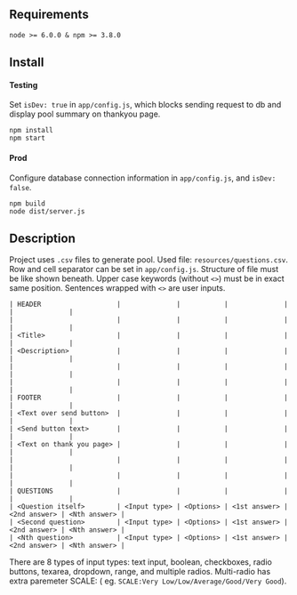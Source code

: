 ## Requirements
`node >= 6.0.0 & npm >= 3.8.0`

## Install
#### Testing
Set `isDev: true` in `app/config.js`, which blocks sending request to db and display pool summary on thankyou page.
```
npm install
npm start
```

#### Prod
Configure database connection information in `app/config.js`, and `isDev: false`.
```
npm build
node dist/server.js
```

## Description
Project uses `.csv` files to generate pool. Used file: `resources/questions.csv`. Row and cell separator can be set in `app/config.js`.
Structure of file must be like shown beneath. Upper case keywords (without `<>`) must be in exact same position. Sentences wrapped with `<>` are user inputs.


```
| HEADER                   |              |           |              |              |              |
|                          |              |           |              |              |              |
| <Title>                  |              |           |              |              |              |
| <Description>            |              |           |              |              |              |
|                          |              |           |              |              |              |
|                          |              |           |              |              |              |
| FOOTER                   |              |           |              |              |              |
| <Text over send button>  |              |           |              |              |              |
| <Send button text>       |              |           |              |              |              |
| <Text on thank you page> |              |           |              |              |              |
|                          |              |           |              |              |              |
|                          |              |           |              |              |              |
| QUESTIONS                |              |           |              |              |              |
| <Question itself>        | <Input type> | <Options> | <1st answer> | <2nd answer> | <Nth answer> |
| <Second question>        | <Input type> | <Options> | <1st answer> | <2nd answer> | <Nth answer> |
| <Nth question>           | <Input type> | <Options> | <1st answer> | <2nd answer> | <Nth answer> |
```

There are 8 types of input types: text input, boolean, checkboxes, radio buttons, texarea, dropdown, range, and multiple radios. Multi-radio has extra paremeter SCALE: ( eg. `SCALE:Very Low/Low/Average/Good/Very Good`).